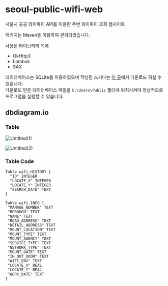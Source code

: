 # seoul-public-wifi-web
서울시 공공 와이파이 API를 이용한 주변 와이파이 조회 웹사이트

패키지는 Maven을 이용하여 관리되었습니다.

사용된 라이브러리 목록
* OkHttp3
* Lombok
* SAX

데이터베이스는 SQLite를 이용하였으며
작성된 스키마는 [이 곳](https://www.dropbox.com/s/a8ig0xer83wrl9o/wifi.db?dl=0)에서 다운로드 하실 수 있습니다.<br>
다운로드 받은 데이터베이스 파일을 <code>C:\Users\Public</code> 폴더에 위치시켜야
정상적으로 프로그램을 실행할 수 있습니다.

## dbdiagram.io

### Table
![Untitled(1)](https://user-images.githubusercontent.com/56020202/204081517-9853f336-8306-4ec1-b21f-9b5f2f7e0c51.png) 

![Untitled(2)](https://user-images.githubusercontent.com/56020202/204081532-be760cf3-a069-46e1-917e-9af27108a5d0.png)

### Table Code
```
Table wifi.HISTORY {
  "ID" INTEGER
  "LOCATE_X" INTEGER
  "LOCATE_Y" INTEGER
  "SEARCH_DATE" TEXT
}

Table wifi.INFO {
 "MANAGE_NUMBER" TEXT
 "BOROUGH" TEXT
 "NAME" TEXT
 "ROAD_ADDRESS" TEXT
 "DETAIL_ADDRESS" TEXT
 "MOUNT_LOCATION" TEXT
 "MOUNT_TYPE" TEXT
 "MOUNT_AGENCY" TEXT
 "SERVICE_TYPE" TEXT
 "NETWORK_TYPE" TEXT
 "MOUNT_DATE" TEXT
 "IN_OUT_DOOR" TEXT
 "WIFI_ENV" TEXT
 "LOCATE_X" REAL
 "LOCATE_Y" REAL
 "WORK_DATE" TEXT
}
```
